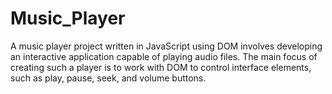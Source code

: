 # Music_Player
A music player project written in JavaScript using DOM involves developing an interactive application capable of playing audio files. The main focus of creating such a player is to work with DOM to control interface elements, such as play, pause, seek, and volume buttons.
